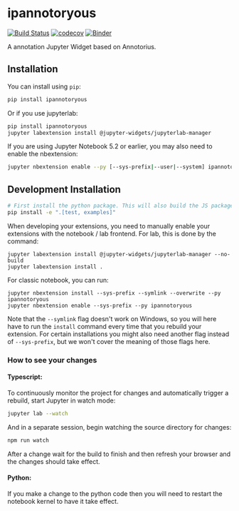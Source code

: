 
# ipannotoryous

[![Build Status](https://travis-ci.org//ipannotoryous.svg?branch=master)](https://travis-ci.org//ipannotoryous)
[![codecov](https://codecov.io/gh//ipannotoryous/branch/master/graph/badge.svg)](https://codecov.io/gh//ipannotoryous)
[![Binder](https://mybinder.org/badge_logo.svg)](https://mybinder.org/v2/gh/fcollonval/ipannotoryous/master?filepath=examples)

A annotation Jupyter Widget based on Annotorius.

## Installation

You can install using `pip`:

```bash
pip install ipannotoryous
```

Or if you use jupyterlab:

```bash
pip install ipannotoryous
jupyter labextension install @jupyter-widgets/jupyterlab-manager
```

If you are using Jupyter Notebook 5.2 or earlier, you may also need to enable
the nbextension:
```bash
jupyter nbextension enable --py [--sys-prefix|--user|--system] ipannotoryous
```

## Development Installation


```bash
# First install the python package. This will also build the JS packages.
pip install -e ".[test, examples]"
```

When developing your extensions, you need to manually enable your extensions with the
notebook / lab frontend. For lab, this is done by the command:

```
jupyter labextension install @jupyter-widgets/jupyterlab-manager --no-build
jupyter labextension install .
```

For classic notebook, you can run:

```
jupyter nbextension install --sys-prefix --symlink --overwrite --py ipannotoryous
jupyter nbextension enable --sys-prefix --py ipannotoryous
```

Note that the `--symlink` flag doesn't work on Windows, so you will here have to run
the `install` command every time that you rebuild your extension. For certain installations
you might also need another flag instead of `--sys-prefix`, but we won't cover the meaning
of those flags here.

### How to see your changes
#### Typescript:
To continuously monitor the project for changes and automatically trigger a rebuild, start Jupyter in watch mode:
```bash
jupyter lab --watch
```
And in a separate session, begin watching the source directory for changes:
```bash
npm run watch
```

After a change wait for the build to finish and then refresh your browser and the changes should take effect.

#### Python:
If you make a change to the python code then you will need to restart the notebook kernel to have it take effect.
